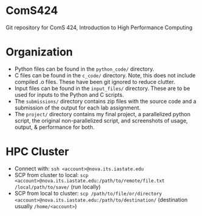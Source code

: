 # ComS424
Git repository for ComS 424, Introduction to High Performance Computing

# Organization
- Python files can be found in the `python_code/` directory.
- C files can be found in the `c_code/` directory. Note, this does not include compiled .o files. These have been git ignored to reduce clutter.
- Input files can be found in the `input_files/` directory. These are to be used for inputs to the Python and C scripts.
- The `submissions/` directory contains zip files with the source code and a submission of the output for each lab assignment.
- The `project/` directory contains my final project, a parallelized python script, the original non-parallelized script, and screenshots of usage, output, & performance for both.

# HPC Cluster
- Connect with: `ssh <account>@nova.its.iastate.edu`
- SCP from cluster to local: `scp <account>@nova.its.iastate.edu:/path/to/remote/file.txt /local/path/to/save/` (run locally)
- SCP from local to cluster: `scp /path/to/file/or/directory <account>@nova.its.iastate.edu:/path/to/destination/` (destination usually `/home/<account>`)
